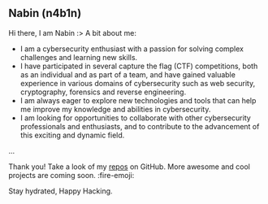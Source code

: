## Nabin (n4b1n)
Hi there, I am Nabin :>
A bit about me:
- I am a cybersecurity enthusiast with a passion for solving complex challenges and learning new skills.
- I have participated in several capture the flag (CTF) competitions, both as an individual and as part of a team, and have gained valuable experience in various domains of cybersecurity such as web security, cryptography, forensics and reverse engineering.
- I am always eager to explore new technologies and tools that can help me improve my knowledge and abilities in cybersecurity.
- I am looking for opportunities to collaborate with other cybersecurity professionals and enthusiasts, and to contribute to the advancement of this exciting and dynamic field.

...

Thank you! Take a look of my [repos](https://github.com/n4b1n?tab=repositories) on GitHub. More awesome and cool projects are coming soon. :fire-emoji: 

Stay hydrated, Happy Hacking.
